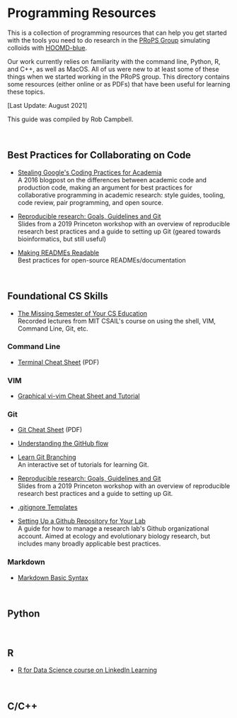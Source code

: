 # Programming Resources

This is a collection of programming resources that can help you get started with the tools you need to do research in the [PRoPS Group] simulating colloids with [HOOMD-blue].

Our work currently relies on familiarity with the command line, Python, R, and C++, as well as MacOS. All of us were new to at least some of these things when we started working in the PRoPS group. This directory contains some resources (either online or as PDFs) that have been useful for learning these topics.

[Last Update: August 2021]

This guide was compiled by Rob Campbell.

[PRoPS Group]: https://web.northeastern.edu/complexfluids/
[HOOMD-blue]: http://glotzerlab.engin.umich.edu/hoomd-blue/
<br>

## Best Practices for Collaborating on Code

* [Stealing Google's Coding Practices for Academia]<br>
A 2016 blogpost on the differences between academic code and production code, making an argument for best practices for collaborative programming in academic research: style guides, tooling, code review, pair programming, and open source.

* [Reproducible research: Goals, Guidelines and Git]<br>
Slides from a 2019 Princeton workshop with an overview of reproducible research best practices and a guide to setting up Git (geared towards bioinformatics, but still useful)

* [Making READMEs Readable]<br>
Best practices for open-source READMEs/documentation

[Stealing Google's Coding Practices for Academia]: https://da-data.blogspot.com/2016/04/stealing-googles-coding-practices-for.html?m=1
[Reproducible research: Goals, Guidelines and Git]: https://opr.princeton.edu/workshops/Downloads/2019May_RRandGitPratt.pdf
[Making READMEs Readable]: https://github.com/18F/open-source-guide/blob/18f-pages/pages/making-readmes-readable.md
<br>

## Foundational CS Skills
* [The Missing Semester of Your CS Education]<br>
Recorded lectures from MIT CSAIL's course on using the shell, VIM, Command Line, Git, etc.

[The Missing Semester of Your CS Education]: https://missing.csail.mit.edu/

### Command Line

* [Terminal Cheat Sheet](https://github.com/rob10campbell/PRoPS-colloids_setup/blob/main/Programming-Resources/terminal-basics-cheatsheet.pdf) (PDF)

### VIM

* [Graphical vi-vim Cheat Sheet and Tutorial]

[Graphical vi-vim Cheat Sheet and Tutorial]: http://www.viemu.com/a_vi_vim_graphical_cheat_sheet_tutorial.html

### Git

* [Git Cheat Sheet](https://github.com/rob10campbell/PRoPS-colloids_setup/blob/main/Programming-Resources/git-cheat-sheet_USletter.pdf) (PDF)

* [Understanding the GitHub flow](https://guides.github.com/introduction/flow/)

* [Learn Git Branching](https://learngitbranching.js.org/)<br>
An interactive set of tutorials for learning Git.

* [Reproducible research: Goals, Guidelines and Git](https://opr.princeton.edu/workshops/Downloads/2019May_RRandGitPratt.pdf)<br>
Slides from a 2019 Princeton workshop with an overview of reproducible research best practices and a guide to setting up Git.

* [.gitignore Templates](https://github.com/github/gitignore)

* [Setting Up a Github Repository for Your Lab](https://ourcodingclub.github.io/tutorials/git-for-labs/#version)<br>
A guide for how to manage a research lab's Github organizational account. Aimed at ecology and evolutionary biology research, but includes many broadly applicable best practices.

### Markdown

* [Markdown Basic Syntax](https://www.markdownguide.org/basic-syntax/)

<br>

## Python

<br>

## R

* [R for Data Science course on LinkedIn Learning]

[R for Data Science course on LinkedIn Learning]: https://www.linkedin.com/learning/learning-r-2/r-for-data-science?u=74653650
<br>

## C/C++



